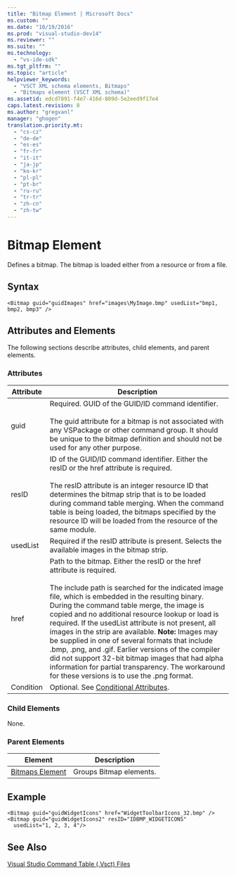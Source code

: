 ```yaml
---
title: "Bitmap Element | Microsoft Docs"
ms.custom: ""
ms.date: "10/19/2016"
ms.prod: "visual-studio-dev14"
ms.reviewer: ""
ms.suite: ""
ms.technology: 
  - "vs-ide-sdk"
ms.tgt_pltfrm: ""
ms.topic: "article"
helpviewer_keywords: 
  - "VSCT XML schema elements, Bitmaps"
  - "Bitmaps element (VSCT XML schema)"
ms.assetid: edcd7891-f4e7-416d-809d-5e2eed9f17e4
caps.latest.revision: 8
ms.author: "gregvanl"
manager: "ghogen"
translation.priority.mt: 
  - "cs-cz"
  - "de-de"
  - "es-es"
  - "fr-fr"
  - "it-it"
  - "ja-jp"
  - "ko-kr"
  - "pl-pl"
  - "pt-br"
  - "ru-ru"
  - "tr-tr"
  - "zh-cn"
  - "zh-tw"
---
```

# Bitmap Element
Defines a bitmap. The bitmap is loaded either from a resource or from a file.  
  
## Syntax  
  
```  
<Bitmap guid="guidImages" href="images\MyImage.bmp" usedList="bmp1, bmp2, bmp3" />  
```  
  
## Attributes and Elements  
 The following sections describe attributes, child elements, and parent elements.  
  
### Attributes  
  
|Attribute|Description|  
|---------------|-----------------|  
|guid|Required. GUID of the GUID/ID command identifier.<br /><br /> The guid attribute for a bitmap is not associated with any VSPackage or other command group.  It should be unique to the bitmap definition and should not be used for any other purpose.|  
|resID|ID of the GUID/ID command identifier. Either the resID or the href attribute is required.<br /><br /> The resID attribute is an integer resource ID that determines the bitmap strip that is to be loaded during command table merging.  When the command table is being loaded, the bitmaps specified by the resource ID will be loaded from the resource of the same module.|  
|usedList|Required if the resID attribute is present. Selects the available images in the bitmap strip.|  
|href|Path to the bitmap. Either the resID or the href attribute is required.<br /><br /> The include path is searched for the indicated image file, which is embedded in the resulting binary.  During the command table merge, the image is copied and no additional resource lookup or load is required.  If the usedList attribute is not present, all images in the strip are available. **Note:**  Images may be supplied in one of several formats that include .bmp, .png, and .gif.  Earlier versions of the compiler did not support 32-bit bitmap images that had alpha information for partial transparency. The workaround for these versions is to use the .png format.|  
|Condition|Optional. See [Conditional Attributes](../extensibility/vsct-xml-schema-conditional-attributes.md).|  
  
### Child Elements  
 None.  
  
### Parent Elements  
  
|Element|Description|  
|-------------|-----------------|  
|[Bitmaps Element](../extensibility/bitmaps-element.md)|Groups Bitmap elements.|  
  
## Example  
  
```  
<Bitmap guid="guidWidgetIcons" href="WidgetToolbarIcons_32.bmp" />  
<Bitmap guid="guidWidgetIcons2" resID="IDBMP_WIDGETICONS"  
  usedList="1, 2, 3, 4"/>  
```  
  
## See Also  
 [Visual Studio Command Table (.Vsct) Files](../Topic/Visual%20Studio%20Command%20Table%20\(.Vsct\)%20Files.md)